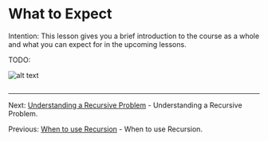 # What to Expect

Intention: This lesson gives you a brief introduction to the course as a whole and what you can expect for in the upcoming lessons.

TODO:

![alt text](../../etc/recursion/img.png "Img")

```java

```

<hr>

Next: [Understanding a Recursive Problem](chapter_6.md "Understanding a Recursive Problem") - Understanding a Recursive Problem.

Previous: [When to use Recursion](chapter_4.md "When to use Recursion") - When to use Recursion.
